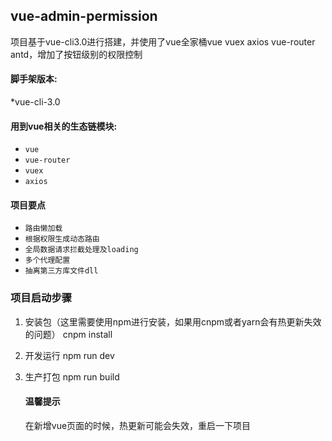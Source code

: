 ## vue-admin-permission
项目基于vue-cli3.0进行搭建，并使用了vue全家桶vue vuex axios vue-router antd，增加了按钮级别的权限控制

#### 脚手架版本:
 *vue-cli-3.0
 
 #### 用到vue相关的生态链模块:
  * `vue`
  * `vue-router`
  * `vuex`
  * `axios`
 
 #### 项目要点
  * `路由懒加载`
  * `根据权限生成动态路由`
  * `全局数据请求拦截处理及loading`
  * `多个代理配置`
  * `抽离第三方库文件dll`
  
  ### 项目启动步骤
1. 安装包（这里需要使用npm进行安装，如果用cnpm或者yarn会有热更新失效的问题）
   cnpm install 
2. 开发运行
  npm run dev
3. 生产打包
  npm run build

   #### 温馨提示
   在新增vue页面的时候，热更新可能会失效，重启一下项目
  
